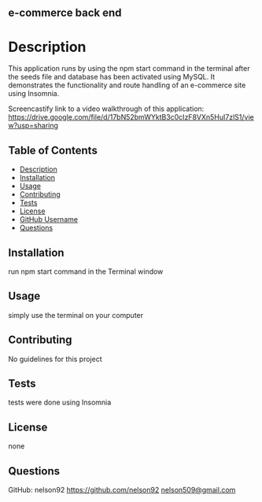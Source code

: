 ## e-commerce back end


# Description
This application runs by using the npm start command in the terminal after the seeds file and database has been activated using MySQL. It demonstrates the functionality and route handling of an e-commerce site using Insomnia. 

Screencastify link to a video walkthrough of this application: https://drive.google.com/file/d/17bN52bmWYktB3c0cIzF8VXn5HuI7zlS1/view?usp=sharing




## Table of Contents   
* [Description](#description)
* [Installation](#installation)
* [Usage](#usage)
* [Contributing](#contributing)
* [Tests](#tests)
* [License](#license)
* [GitHub Username](#GitHub)
* [Questions](#email)

## Installation 
run npm start command in the Terminal window

## Usage
simply use the terminal on your computer

## Contributing
No guidelines for this project

## Tests
tests were done using Insomnia 

## License
none

## Questions
GitHub: nelson92 https://github.com/nelson92
nelson509@gmail.com
